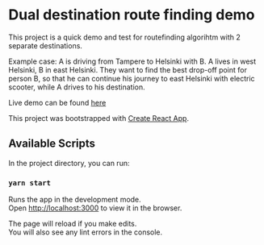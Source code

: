 # Dual destination route finding demo

This project is a quick demo and test for routefinding algorihtm with 2 separate destinations.

Example case:
A is driving from Tampere to Helsinki with B. A lives in west Helsinki, B in east Helsinki. They want to find the best drop-off point for person B, so that he can continue his journey to east Helsinki with electric scooter, while A drives to his destination.

Live demo can be found [here](https://codepen.io/t44vi/full/vyjdzdr)

This project was bootstrapped with [Create React App](https://github.com/facebook/create-react-app).

## Available Scripts

In the project directory, you can run:

### `yarn start`

Runs the app in the development mode.\
Open [http://localhost:3000](http://localhost:3000) to view it in the browser.

The page will reload if you make edits.\
You will also see any lint errors in the console.
